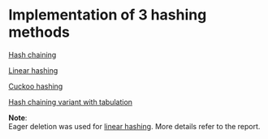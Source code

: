# Implementation of 3 hashing methods

[Hash chaining](src/hash_methods/Chaining.py)

[Linear hashing](src/hash_methods/LinearProbing.py)

[Cuckoo hashing](src/hash_methods/Cuckoo.py)

[Hash chaining variant with tabulation](src/hash_methods/Tabulation.py)

**Note**:  
Eager deletion was used for [linear hashing](src/hash_methods/LinearProbing.py). More details refer to the report.
